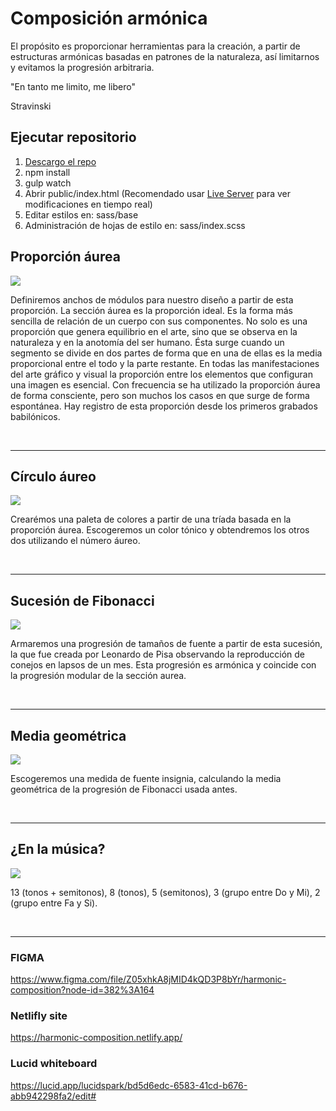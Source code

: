 # Composición armónica

El propósito es proporcionar herramientas para la creación, a partir de estructuras armónicas basadas en patrones de la naturaleza, así limitarnos y evitamos la progresión arbitraria.

"En tanto me limito, me libero"

Stravinski

## Ejecutar repositorio

1. [Descargo el repo](https://github.com/blackweaver/harmonic-composition.git)
2. npm install
3. gulp watch
4. Abrir public/index.html (Recomendado usar [Live Server](https://www.freecodecamp.org/news/vscode-live-server-auto-refresh-browser/) para ver modificaciones en tiempo real)
5. Editar estilos en: sass/base
6. Administración de hojas de estilo en: sass/index.scss


## Proporción áurea 

<img style="max-width: 300px;" src="https://harmonic-composition.netlify.app/aureo.jpg" />

Definiremos anchos de módulos para nuestro diseño a partir de esta proporción. La sección áurea es la proporción ideal. Es la forma más sencilla de relación de un cuerpo con sus componentes. No solo es una proporción que genera equilibrio en el arte, sino que se observa en la naturaleza y en la anotomía del ser humano. Ésta surge cuando un segmento se divide en dos partes de forma que en una de ellas es la media proporcional entre el todo y la parte restante. En todas las manifestaciones del arte gráfico y visual la proporción entre los elementos que configuran una imagen es esencial. Con frecuencia se ha utilizado la proporción áurea de forma consciente, pero son muchos los casos en que surge de forma espontánea. Hay registro de esta proporción desde los primeros grabados babilónicos.

<br style="clear: both">

---------------

## Círculo áureo 

<img style="max-width: 300px;" src="https://harmonic-composition.netlify.app/triada.jpg" />

Crearémos una paleta de colores a partir de una tríada basada en la proporción áurea.
Escogeremos un color tónico y obtendremos los otros dos utilizando el número áureo.

<br style="clear: both">

---------------


## Sucesión de Fibonacci 

<img style="max-width: 300px;" src="https://harmonic-composition.netlify.app/fibonacci.jpg" />

Armaremos una progresión de tamaños de fuente a partir de esta sucesión, la que fue creada por Leonardo de Pisa observando la reproducción de conejos en lapsos de un mes. Esta progresión es armónica y coincide con la progresión modular de la sección aurea.

<br style="clear: both">

---------------

## Media geométrica 

<img style="max-width: 300px;" src="https://harmonic-composition.netlify.app/media.png" />

Escogeremos una medida de fuente insignia, calculando la media geométrica de la progresión de Fibonacci usada antes.

<br style="clear: both">

---------------

## ¿En la música?

<img style="max-width: 300px;" src="https://harmonic-composition.netlify.app/piano.gif" />

13 (tonos + semitonos), 8 (tonos), 5 (semitonos), 3 (grupo entre Do y Mi), 2 (grupo entre Fa y Si).

<br style="clear: both">

---------------

### FIGMA

https://www.figma.com/file/Z05xhkA8jMID4kQD3P8bYr/harmonic-composition?node-id=382%3A164

### Netlifly site

https://harmonic-composition.netlify.app/

### Lucid whiteboard

https://lucid.app/lucidspark/bd5d6edc-6583-41cd-b676-abb942298fa2/edit#
